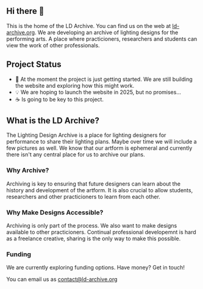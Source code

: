 ## Hi there 👋

This is the home of the LD Archive. You can find us on the web at [ld-archive.org](https://www.ld-archive.org). 
We are developing an archive of lighting designs for the performing arts.
A place where practicioners, researchers and students can view the work of other professionals.

## Project Status
- 🌱 At the moment the project is just getting started. We are still building the website and exploring how this might work.
- 💡 We are hoping to launch the website in 2025, but no promises...
- ☕ Is going to be key to this project.

## What is the LD Archive?
The Lighting Design Archive is a place for lighting designers for performance to share their lighting plans. 
Maybe over time we will include a few pictures as well. 
We know that our artform is ephemeral and currently there isn't any central place for us to archive our plans.

### Why Archive?
Archiving is key to ensuring that future designers can learn about the history and development of the artform. 
It is also crucial to allow students, researchers and other practicioners to learn from each other. 

### Why Make Designs Accessible?
Archiving is only part of the process. We also want to make designs available to other practicioners. 
Continual professional developemnt is hard as a freelance creative, sharing is the only way to make this possible.

### Funding
We are currently exploring funding options. Have money? Get in touch!

You can email us as [contact@ld-archive.org](mailto:contact@ld-archive.org)
